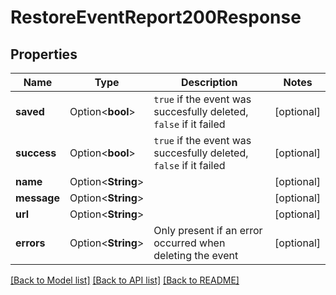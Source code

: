 # RestoreEventReport200Response

## Properties

Name | Type | Description | Notes
------------ | ------------- | ------------- | -------------
**saved** | Option<**bool**> | `true` if the event was succesfully deleted, `false` if it failed | [optional]
**success** | Option<**bool**> | `true` if the event was succesfully deleted, `false` if it failed | [optional]
**name** | Option<**String**> |  | [optional]
**message** | Option<**String**> |  | [optional]
**url** | Option<**String**> |  | [optional]
**errors** | Option<**String**> | Only present if an error occurred when deleting the event | [optional]

[[Back to Model list]](../README.md#documentation-for-models) [[Back to API list]](../README.md#documentation-for-api-endpoints) [[Back to README]](../README.md)


